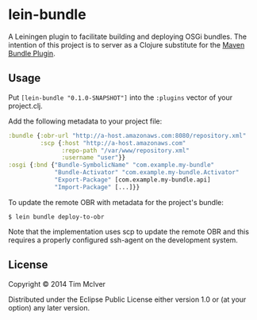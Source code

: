 # lein-bundle

A Leiningen plugin to facilitate building and deploying OSGi bundles.  The
intention of this project is to server as a Clojure substitute for the [Maven
Bundle Plugin](http://felix.apache.org/site/apache-felix-maven-bundle-plugin-bnd.html).

## Usage

Put `[lein-bundle "0.1.0-SNAPSHOT"]` into the `:plugins` vector of your project.clj.

Add the following metadata to your project file:

```clojure
:bundle {:obr-url "http://a-host.amazonaws.com:8080/repository.xml"
         :scp {:host "http://a-host.amazonaws.com"
               :repo-path "/var/www/repository.xml"
               :username "user"}}
:osgi {:bnd {"Bundle-SymbolicName" "com.example.my-bundle"
             "Bundle-Activator" "com.example.my-bundle.Activator"
             "Export-Package" [com.example.my-bundle.api]
             "Import-Package" [...]}}
```

To update the remote OBR with metadata for the project's bundle:

    $ lein bundle deploy-to-obr

Note that the implementation uses scp to update the remote OBR and this
requires a properly configured ssh-agent on the development system.

## License

Copyright © 2014 Tim McIver

Distributed under the Eclipse Public License either version 1.0 or (at
your option) any later version.
